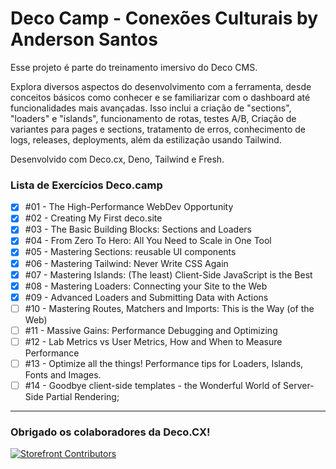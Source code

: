 # Deco Camp - Conexões Culturais by Anderson Santos
Esse projeto é parte do treinamento imersivo do Deco CMS.

Explora diversos aspectos do desenvolvimento com a ferramenta, desde conceitos básicos como conhecer e se familiarizar com o dashboard até funcionalidades mais avançadas. Isso inclui a criação de "sections", "loaders" e "islands", funcionamento de rotas, testes A/B, Criação de variantes para pages e sections, tratamento de erros, conhecimento de logs, releases, deployments, além da estilização usando Tailwind. 

Desenvolvido com Deco.cx, Deno, Tailwind e Fresh.

### Lista de Exercícios Deco.camp

- [x] #01 - The High-Performance WebDev Opportunity
- [x] #02 - Creating My First deco.site
- [x] #03 - The Basic Building Blocks: Sections and Loaders
- [x] #04 - From Zero To Hero: All You Need to Scale in One Tool
- [x] #05 - Mastering Sections: reusable UI components
- [x] #06 - Mastering Tailwind: Never Write CSS Again
- [x] #07 - Mastering Islands: (The least) Client-Side JavaScript is the Best
- [x] #08 - Mastering Loaders: Connecting your Site to the Web
- [x] #09 - Advanced Loaders and Submitting Data with Actions
- [ ] #10 - Mastering Routes, Matchers and Imports: This is the Way (of the Web)
- [ ] #11 - Massive Gains: Performance Debugging and Optimizing
- [ ] #12 - Lab Metrics vs User Metrics, How and When to Measure Performance
- [ ] #13 - Optimize all the things! Performance tips for Loaders, Islands, Fonts and Images.
- [ ] #14 - Goodbye client-side templates - the Wonderful World of Server-Side Partial Rendering;

---

### Obrigado os colaboradores da Deco.CX!

<a href="https://github.com/deco-sites/fashion/graphs/contributors">
  <img src="https://contributors-img.web.app/image?repo=deco-sites/fashion" alt="Storefront Contributors" />
</a>
